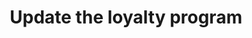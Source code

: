 ---
title: Update the loyalty program
excerpt: Updates the loyalty program settings, including status and cashback rates.
api:
  file: api_docs.json
  operationId: put_loyalties
hidden: false
---